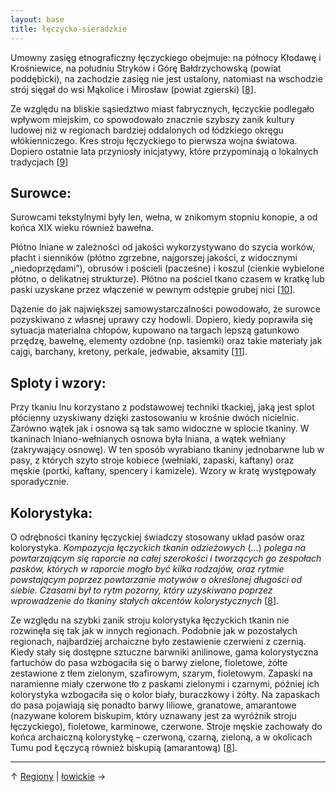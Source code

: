 ```yaml
---
layout: base
title: łęczycko-sieradzkie
---
```


Umowny zasięg etnograficzny łęczyckiego obejmuje: na północy Kłodawę i Krośniewice, na południu Stryków i Górę Bałdrzychowską (powiat poddębicki), na zachodzie zasięg nie jest ustalony, natomiast na wschodzie strój sięgał do wsi Mąkolice i Mirosław (powiat zgierski) [[8][bibliografia]].

Ze względu na bliskie sąsiedztwo miast fabrycznych, łęczyckie podlegało wpływom miejskim, co spowodowało znacznie szybszy zanik kultury ludowej niż w regionach bardziej oddalonych od łódzkiego okręgu włókienniczego. Kres stroju łęczyckiego to pierwsza wojna światowa. Dopiero ostatnie lata przyniosły inicjatywy, które przypominają o lokalnych tradycjach [[9][bibliografia]]

## Surowce:

Surowcami tekstylnymi były len, wełna, w znikomym stopniu konopie, a od końca XIX wieku również bawełna.

Płótno lniane w zależności od jakości wykorzystywano do szycia worków, płacht i sienników (płótno zgrzebne, najgorszej jakości, z widocznymi „niedoprzędami”), obrusów i pościeli (pacześne) i koszul (cienkie wybielone płótno, o delikatnej strukturze). Płótno na pościel tkano czasem w kratkę lub paski uzyskane przez włączenie w pewnym odstępie grubej nici [[10][bibliografia]].

Dążenie do jak największej samowystarczalności powodowało, że surowce pozyskiwano z własnej uprawy czy hodowli. Dopiero, kiedy poprawiła się sytuacja materialna chłopów, kupowano na targach lepszą gatunkowo przędzę, bawełnę, elementy ozdobne (np. tasiemki) oraz takie materiały jak cajgi, barchany, kretony, perkale, jedwabie, aksamity [[11][bibliografia]].

## Sploty i wzory:

Przy tkaniu lnu korzystano z podstawowej techniki tkackiej, jaką jest splot płócienny uzyskiwany dzięki zastosowaniu w krośnie dwóch nicielnic. Zarówno wątek jak i osnowa są tak samo widoczne w splocie tkaniny. W tkaninach lniano-wełnianych osnowa była lniana, a wątek wełniany (zakrywający osnowę). W ten sposób wyrabiano tkaniny jednobarwne lub w pasy, z których szyto stroje kobiece (wełniaki, zapaski, kaftany) oraz męskie (portki, kaftany, spencery i kamizele). Wzory w kratę występowały sporadycznie.

## Kolorystyka:

O odrębności tkaniny łęczyckiej świadczy stosowany układ pasów oraz kolorystyka. *Kompozycja łęczyckich tkanin odzieżowych* (…) *polega na powtarzającym się raporcie na całej szerokości i tworzących go zespołach pasków, których w raporcie mogło być kilka rodzajów, oraz rytmie powstającym poprzez powtarzanie motywów o określonej długości od siebie. Czasami był to rytm pozorny, który uzyskiwano poprzez wprowadzenie do tkaniny stałych akcentów kolorystycznych* [[8][bibliografia]].

Ze względu na szybki zanik stroju kolorystyka łęczyckich tkanin nie rozwinęła się tak jak w innych regionach. Podobnie jak w pozostałych regionach, najbardziej archaiczne było zestawienie czerwieni z czernią. Kiedy stały się dostępne sztuczne barwniki anilinowe, gama kolorystyczna fartuchów do pasa wzbogaciła się o barwy zielone, fioletowe, żółte zestawione z tłem zielonym, szafirowym, szarym, fioletowym. Zapaski na naramienne miały czerwone tło z paskami zielonymi i czarnymi, później ich kolorystyka wzbogaciła się o kolor biały, buraczkowy i żółty. Na zapaskach do pasa pojawiają się ponadto barwy liliowe, granatowe, amarantowe (nazywane kolorem biskupim, który uznawany jest za wyróżnik stroju łęczyckiego), fioletowe, karminowe, czerwone. Stroje męskie zachowały do końca archaiczną kolorystykę – czerwoną, czarną, zieloną, a w okolicach Tumu pod Łęczycą również biskupią (amarantową) [[8][bibliografia]].

---

↑ [Regiony](/regiony/) | [łowickie](/regiony/lowickie/) →

[bibliografia]: /slowniczek-i-bibliografia/#bibliografia